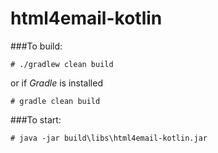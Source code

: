 # html4email-kotlin


###To build:

    # ./gradlew clean build

or if _Gradle_ is installed

    # gradle clean build
    
###To start:

    # java -jar build\libs\html4email-kotlin.jar
    

